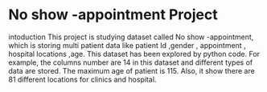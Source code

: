 # No show -appointment Project
intoduction 
This project is studying  dataset called No show -appointment, which is storing multi patient data like patient Id
,gender , appointment , hospital locations ,age. This dataset has been explored by python code. For example, the 
columns number are 14 in this dataset and different types of data are stored. The maximum age of patient is 115.
Also, it show there are  81 different locations for clinics and hospital.
